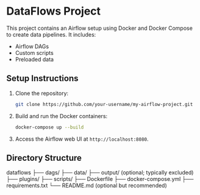 # DataFlows Project

This project contains an Airflow setup using Docker and Docker Compose to create data pipelines. It includes:
- Airflow DAGs
- Custom scripts
- Preloaded data

## Setup Instructions

1. Clone the repository:
   ```bash
   git clone https://github.com/your-username/my-airflow-project.git
   ```

2. Build and run the Docker containers:
   ```bash
   docker-compose up --build
   ```

3. Access the Airflow web UI at `http://localhost:8080`.

## Directory Structure

dataflows
├── dags/
├── data/
├── output/ (optional; typically excluded)
├── plugins/
├── scripts/
├── Dockerfile
├── docker-compose.yml
├── requirements.txt
└── README.md (optional but recommended)
